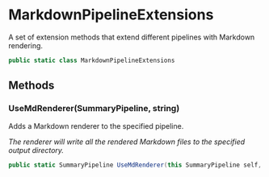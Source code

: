 # MarkdownPipelineExtensions
A set of extension methods that extend different pipelines with Markdown rendering.

```cs
public static class MarkdownPipelineExtensions
```

## Methods
### UseMdRenderer(SummaryPipeline, string)
Adds a Markdown renderer to the specified pipeline.

_The renderer will write all the rendered Markdown files to the specified output directory._

```cs
public static SummaryPipeline UseMdRenderer(this SummaryPipeline self, string output)
```


